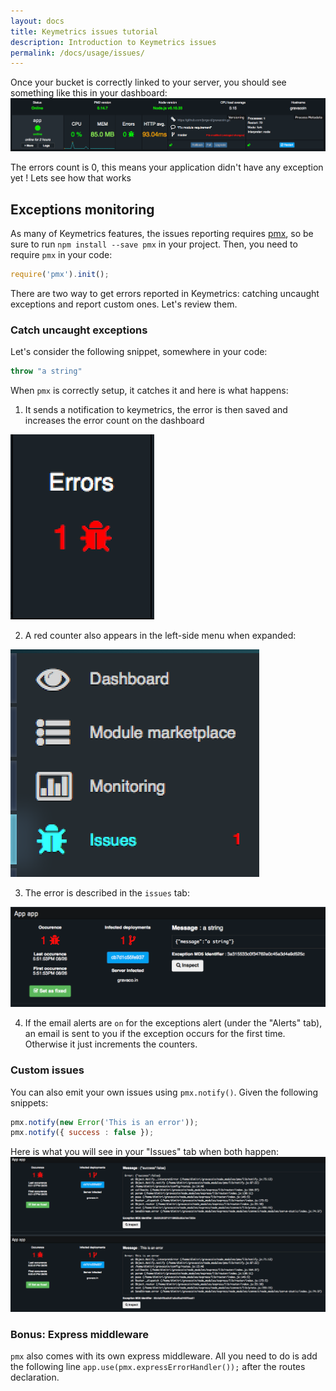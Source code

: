 ```yaml
---
layout: docs
title: Keymetrics issues tutorial
description: Introduction to Keymetrics issues
permalink: /docs/usage/issues/
---
```


Once your bucket is correctly linked to your server, you should see something like this in your dashboard:
<img src="/images/tutorial/issues/first.png"/>

The errors count is 0, this means your application didn't have any exception yet ! Lets see how that works

## Exceptions monitoring

As many of Keymetrics features, the issues reporting requires [pmx](https://github.com/keymetrics/pmx), so be sure to run `npm install --save pmx` in your project.
Then, you need to require `pmx` in your code:
```javascript
require('pmx').init();
```

There are two way to get errors reported in Keymetrics: catching uncaught exceptions and report custom ones. Let's review them.

### Catch uncaught exceptions

Let's consider the following snippet, somewhere in your code:

```javascript
throw "a string"
```

When `pmx` is correctly setup, it catches it and here is what happens:

1. It sends a notification to keymetrics, the error is then saved and increases the error count on the dashboard
<img src="/images/tutorial/issues/second.png"/>

2. A red counter also appears in the left-side menu when expanded:
<img src="/images/tutorial/issues/third.png"/>

3. The error is described in the `issues` tab:
<img src="/images/tutorial/issues/fourth.png"/>

4. If the email alerts are `on` for the exceptions alert (under the "Alerts" tab), an email is sent to you if the exception occurs for the first time. Otherwise it just increments the counters.

### Custom issues

You can also emit your own issues using `pmx.notify()`. Given the following snippets:
```javascript
pmx.notify(new Error('This is an error'));
pmx.notify({ success : false });
```

Here is what you will see in your "Issues" tab when both happen:
<img src="/images/tutorial/issues/fifth.png"/>


### Bonus: Express middleware

`pmx` also comes with its own express middleware. All you need to do is add the following line `app.use(pmx.expressErrorHandler());` after the routes declaration.
